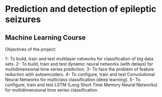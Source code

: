 # Prediction and detection of epileptic seizures
## Machine Learning Course

Objectives of the project:

1- To build, train and test multilayer networks for classification of big data sets. 
2- To build, train and test dynamic neural networks (with delays) for 
multidimensional time series prediction. 
3- To face the problem of feature reduction with autoencoders. 
4- To configure, train and test Convolutional Neural Networks for multiclass 
classification (deep learning). 
5- To configure, train and test LSTM (Long Short Time Memory Neural Networks) 
for multidimensional time series classification. 
